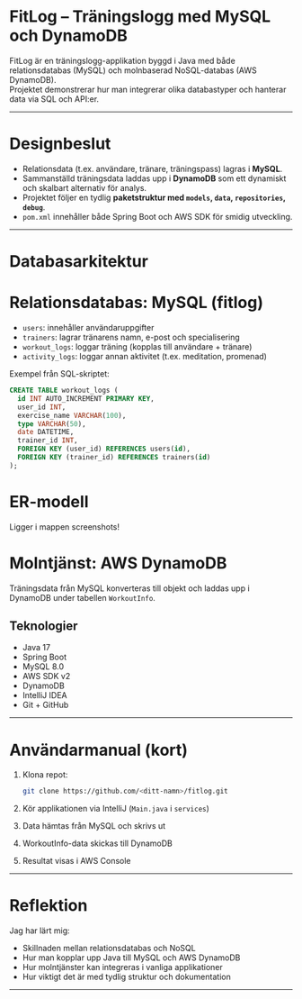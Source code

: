 # FitLog – Träningslogg med MySQL och DynamoDB

FitLog är en träningslogg-applikation byggd i Java med både relationsdatabas (MySQL) och molnbaserad NoSQL-databas (AWS DynamoDB).  
Projektet demonstrerar hur man integrerar olika databastyper och hanterar data via SQL och API:er.

---

# Designbeslut

- Relationsdata (t.ex. användare, tränare, träningspass) lagras i **MySQL**.
- Sammanställd träningsdata laddas upp i **DynamoDB** som ett dynamiskt och skalbart alternativ för analys.
- Projektet följer en tydlig **paketstruktur med `models`, `data`, `repositories`, `debug`**.
- `pom.xml` innehåller både Spring Boot och AWS SDK för smidig utveckling.

---

# Databasarkitektur

# Relationsdatabas: MySQL (fitlog)

- `users`: innehåller användaruppgifter
- `trainers`: lagrar tränarens namn, e-post och specialisering
- `workout_logs`: loggar träning (kopplas till användare + tränare)
- `activity_logs`: loggar annan aktivitet (t.ex. meditation, promenad)

Exempel från SQL-skriptet:

```sql
CREATE TABLE workout_logs (
  id INT AUTO_INCREMENT PRIMARY KEY,
  user_id INT,
  exercise_name VARCHAR(100),
  type VARCHAR(50),
  date DATETIME,
  trainer_id INT,
  FOREIGN KEY (user_id) REFERENCES users(id),
  FOREIGN KEY (trainer_id) REFERENCES trainers(id)
);
```

# ER-modell

Ligger i mappen screenshots!


# Molntjänst: AWS DynamoDB

Träningsdata från MySQL konverteras till objekt och laddas upp i DynamoDB under tabellen `WorkoutInfo`.



## Teknologier

- Java 17
- Spring Boot
- MySQL 8.0
- AWS SDK v2
- DynamoDB
- IntelliJ IDEA
- Git + GitHub

---

# Användarmanual (kort)

1. Klona repot:
   ```bash
   git clone https://github.com/<ditt-namn>/fitlog.git
   ```

2. Kör applikationen via IntelliJ (`Main.java` i `services`)
3. Data hämtas från MySQL och skrivs ut
4. WorkoutInfo-data skickas till DynamoDB
5. Resultat visas i AWS Console

---

# Reflektion

Jag har lärt mig:

- Skillnaden mellan relationsdatabas och NoSQL
- Hur man kopplar upp Java till MySQL och AWS DynamoDB
- Hur molntjänster kan integreras i vanliga applikationer
- Hur viktigt det är med tydlig struktur och dokumentation

---
